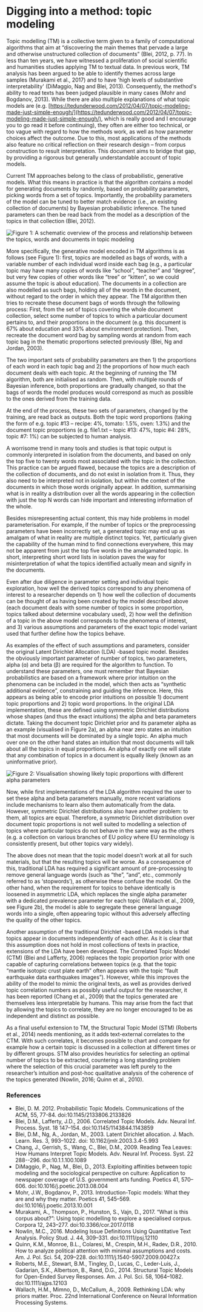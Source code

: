 # Digging into a method: topic modeling

Topic modelling \(TM\) is a collective term given to a family of computational algorithms that aim at “discovering the main themes that pervade a large and otherwise unstructured collection of documents” \(Blei, 2012, p. 77\). In less than ten years, we have witnessed a proliferation of social scientific and humanities studies applying TM to textual data.  In previous work, TM analysis has been argued to be able to identify themes across large samples \(Murakami et al., 2017\) and to have 'high levels of substantive interpretability' \(DiMaggio, Nag and Blei, 2013\). Consequently, the method's ability to read texts has been judged plausible in many cases \(Mohr and Bogdanov, 2013\). While there are also multiple explanations of what topic models are \(e.g. [https://tedunderwood.com/2012/04/07/topic-modeling-made-just-simple-enough/](https://tedunderwood.com/2012/04/07/topic-modeling-made-just-simple-enough/), which is really good and I encourage you to go read it before continuing\), they often are either too technical, or too vague with regard to how the methods work, as well as how parameter choices affect the outcome. Due to this, most applications of the methods also feature no critical reflection on their research design – from corpus construction to result interpretation. This document aims to bridge that gap, by providing a rigorous but generally understandable account of topic models.

Current TM approaches belong to the class of probabilistic, generative models. What this means in practice is that the algorithm contains a model for generating documents by randomly, based on probability parameters, picking words from a set of topics. Importantly, the probability parameters of the model can be tuned to better match evidence \(i.e., an existing collection of documents\) by Bayesian probabilistic inference. The tuned parameters can then be read back from the model as a description of the topics in that collection \(Blei, 2012\).  


![Figure 1: A schematic overview of the process and relationship between the topics, words and documents in topic modeling](https://docs.google.com/drawings/d/s2DcOJXzpasQdIJq6hif5UA/image?w=488&h=344&rev=1097&ac=1&parent=1p6ydozhuHo1NNviBC7eskh1s_1E_cYJInRwbGD2Opwk)

More specifically, the generative model encoded in TM algorithms is as follows \(see Figure 1\): first, topics are modelled as bags of words, with a variable number of each individual word inside each bag \(e.g., a particular topic may have many copies of words like “school”, “teacher” and “degree”, but very few copies of other words like “tree” or “kitten”, so we could assume the topic is about education\). The documents in a collection are also modelled as such bags, holding all of the words in the document, without regard to the order in which they appear. The TM algorithm then tries to recreate these document bags of words through the following process: First, from the set of topics covering the whole document collection, select some number of topics to which a particular document pertains to, and their proportions in the document \(e.g. this document is 67% about education and 33% about environment protection\). Then, recreate the document word bag by sampling words at random from each topic bag in the thematic proportions selected previously \(Blei, Ng and Jordan, 2003\).

The two important sets of probability parameters are then 1\) the proportions of each word in each topic bag and 2\) the proportions of how much each document deals with each topic. At the beginning of running the TM algorithm, both are initialised as random. Then, with multiple rounds of Bayesian inference, both proportions are gradually changed, so that the bags of words the model produces would correspond as much as possible to the ones derived from the training data.

At the end of the process, these two sets of parameters, changed by the training, are read back as outputs. Both the topic word proportions \(taking the form of e.g. topic \#13 – recipe: 4%, tomato: 1.5%, oven: 1.3%\) and the document topic proportions \(e.g. file1.txt – topic \#13: 47%, topic \#4: 28%, topic \#7: 1%\) can be subjected to human analysis.

A worrisome trend in many tools and studies is that topic output is commonly interpreted in isolation from the documents, and based on only the top five to twenty words most associated with the topic in the collection. This practice can be argued flawed, because the topics are a description of the collection of documents, and do not exist in isolation from it. Thus, they also need to be interpreted not in isolation, but within the context of the documents in which those words originally appear. In addition, summarising what is in reality a distribution over all the words appearing in the collection with just the top N words can hide important and interesting information of the whole.

Besides misrepresenting actual content, this may hide problems in model parameterisation. For example, if the number of topics or the preprocessing parameters have been incorrectly set, a generated topic may end up as amalgam of what in reality are multiple distinct topics. Yet, particularly given the capability of the human mind to find connections everywhere, this may not be apparent from just the top five words in the amalgamated topic. In short, interpreting short word lists in isolation paves the way for misinterpretation of what the topics identified actually mean and signify in the documents.

Even after due diligence in parameter setting and individual topic exploration, how well the derived topics correspond to any phenomena of interest to a researcher depends on 1\) how well the collection of documents can be thought of as having been created by the model described above \(each document deals with some number of topics in some proportion, topics talked about determine vocabulary used\), 2\) how well the definition of a topic in the above model corresponds to the phenomena of interest, and 3\) various assumptions and parameters of the exact topic model variant used that further define how the topics behave.

As examples of the effect of such assumptions and parameters, consider the original Latent Dirichlet Allocation \(LDA\) -based topic model. Besides the obviously important parameter of number of topics, two parameters, alpha \(ɑ\) and beta \(β\) are required for the algorithm to function. To understand these parameters, one must remember that Bayesian probabilistics are based on a framework where prior intuition on the phenomena can be included in the model, which then acts as “synthetic additional evidence”, constraining and guiding the inference. Here, this appears as being able to encode prior intuitions on possible 1\) document topic proportions and 2\) topic word proportions. In the original LDA implementation, these are defined using symmetric Dirichlet distributions whose shapes \(and thus the exact intuitions\) the alpha and beta parameters dictate. Taking the document topic Dirichlet prior and its parameter alpha as an example \(visualised in Figure 2a\), an alpha near zero states an intuition that most documents will be dominated by a single topic. An alpha much over one on the other hand states an intuition that most documents will talk about all the topics in equal proportions. An alpha of exactly one will state that any combination of topics in a document is equally likely \(known as an uninformative prior\).

![Figure 2: Visualisation showing likely topic proportions with different alpha parameters](https://docs.google.com/drawings/d/smE6I8g1mYJD8kveF_MccoQ/image?w=346&h=79&rev=214&ac=1&parent=1p6ydozhuHo1NNviBC7eskh1s_1E_cYJInRwbGD2Opwk)

Now, while first implementations of the LDA algorithm required the user to set these alpha and beta parameters manually, more recent variations include mechanisms to learn also them automatically from the data. However, symmetric Dirichlet distributions also have another problem: to them, all topics are equal. Therefore, a symmetric Dirichlet distribution over document topic proportions is not well suited to modelling a selection of topics where particular topics do not behave in the same way as the others \(e.g. a collection on various branches of EU policy where EU terminology is consistently present, but other topics vary widely\).

The above does not mean that the topic model doesn’t work at all for such materials, but that the resulting topics will be worse. As a consequence of this, traditional LDA has required a significant amount of pre-processing to remove general language words \(such as “the”, “and”, etc., commonly referred to as ‘stopwords’\), as otherwise these confuse the model. On the other hand, when the requirement for topics to behave identically is loosened in asymmetric LDA, which replaces the single alpha parameter with a dedicated prevalence parameter for each topic \(Wallach et al., 2009, see Figure 2b\), the model is able to segregate these general language words into a single, often appearing topic without this adversely affecting the quality of the other topics.

Another assumption of the traditional Dirichlet -based LDA models is that topics appear in documents independently of each other. As it is clear that this assumption does not hold in most collections of texts in practice, extensions of the LDA have been developed. The Correlated Topic Model \(CTM\) \(Blei and Lafferty, 2006\) replaces the topic proportion prior with one capable of capturing correlations between topics \(e.g. that the topic “mantle isotopic crust plate earth” often appears with the topic “fault earthquake data earthquakes images”\). However, while this improves the ability of the model to mimic the original texts, as well as provides derived topic correlation numbers as possibly useful output for the researcher, it has been reported \(Chang et al., 2009\) that the topics generated are themselves less interpretable by humans. This may arise from the fact that by allowing the topics to correlate, they are no longer encouraged to be as independent and distinct as possible.

As a final useful extension to TM, the Structural Topic Model \(STM\) \(Roberts et al., 2014\) needs mentioning, as it adds text-external correlates to the CTM. With such correlates, it becomes possible to chart and compare for example how a certain topic is discussed in a collection at different times or by different groups. STM also provides heuristics for selecting an optimal number of topics to be extracted, countering a long standing problem where the selection of this crucial parameter was left purely to the researcher’s intuition and post-hoc qualitative analysis of the coherence of the topics generated \(Nowlin, 2016; Quinn et al., 2010\).

### References

* Blei, D. M. 2012. Probabilistic Topic Models. Communications of the ACM, 55, 77-84. doi:10.1145/2133806.2133826
* Blei, D.M., Lafferty, J.D., 2006. Correlated Topic Models. Adv. Neural Inf. Process. Syst. 18 147–154. doi:10.1145/1143844.1143859
* Blei, D.M., Ng, A., Jordan, M., 2003. Latent Dirichlet allocation. J. Mach. Learn. Res. 3, 993–1022. doi: 10.1162/jmlr.2003.3.4-5.993
* Chang, J., Gerrish, S., Wang, C., Blei, D.M., 2009. Reading Tea Leaves: How Humans Interpret Topic Models. Adv. Neural Inf. Process. Syst. 22 288--296. doi:10.1.1.100.1089
* DiMaggio, P., Nag, M., Blei, D., 2013. Exploiting affinities between topic modeling and the sociological perspective on culture: Application to newspaper coverage of U.S. government arts funding. Poetics 41, 570–606. doi:10.1016/j.poetic.2013.08.004
* Mohr, J.W., Bogdanov, P., 2013. Introduction-Topic models: What they are and why they matter. Poetics 41, 545–569. doi:10.1016/j.poetic.2013.10.001
* Murakami, A., Thompson, P., Hunston, S., Vajn, D., 2017. “What is this corpus about?”: Using topic modelling to explore a specialised corpus. Corpora 12, 243–277. doi:10.3366/cor.2017.0118
* Nowlin, M.C., 2016. Modeling Issue Definitions Using Quantitative Text Analysis. Policy Stud. J. 44, 309–331. doi:10.1111/psj.12110
* Quinn, K.M., Monroe, B.L., Colaresi, M., Crespin, M.H., Radev, D.R., 2010. How to analyze political attention with minimal assumptions and costs. Am. J. Pol. Sci. 54, 209–228. doi:10.1111/j.1540-5907.2009.00427.x
* Roberts, M.E., Stewart, B.M., Tingley, D., Lucas, C., Leder-Luis, J., Gadarian, S.K., Albertson, B., Rand, D.G., 2014. Structural Topic Models for Open-Ended Survey Responses. Am. J. Pol. Sci. 58, 1064–1082. doi:10.1111/ajps.12103
* Wallach, H.M., Mimno, D., McCallum, A., 2009. Rethinking LDA: why priors matter. Proc. 22nd International Conference on Neural Information Processing Systems.






